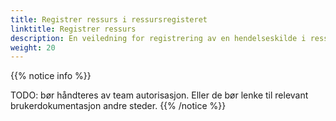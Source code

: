 ```yaml
---
title: Registrer ressurs i ressursregisteret
linktitle: Registrer ressurs
description: En veiledning for registrering av en hendelseskilde i ressursregisteret for autorisasjon
weight: 20
---
```



{{% notice info  %}}

TODO: bør håndteres av team autorisasjon.
Eller de bør lenke til relevant brukerdokumentasjon andre steder.
{{% /notice %}}